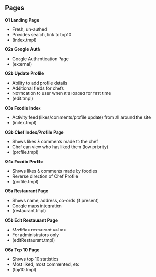 Pages
-------

**01 Landing Page**
* Fresh, un-authed
* Provides search, link to top10
* (index.tmpl)

**02a Google Auth**
* Google Authentication Page
* (external)

**02b Update Profile**
* Ability to add profile details
* Additional fields for chefs
* Notification to user when it's loaded for first time
* (edit.tmpl)

**03a Foodie Index**
* Activity feed (likes/comments/profile update) from all around the site
* (index.tmpl)

**03b Chef Index/Profile Page**
* Shows likes & comments made to the chef
* Chef can view who has liked them (low priority)
* (profile.tmpl)

**04a Foodie Profile**
* Shows likes & comments made by foodies
* Reverse direction of Chef Profile
* (profile.tmpl)

**05a Restaurant Page**
* Shows name, address, co-ords (if present)
* Google maps integration
* (restaurant.tmpl)

**05b Edit Restaurant Page**
* Modifies restaurant values
* For administrators only
* (editRestaurant.tmpl)

**06a Top 10 Page**
* Shows top 10 statistics
* Most liked, most commented, etc
* (top10.tmpl)